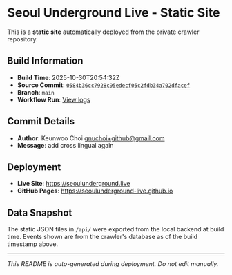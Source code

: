 # Seoul Underground Live - Static Site

This is a **static site** automatically deployed from the private crawler repository.

## Build Information

- **Build Time**: 2025-10-30T20:54:32Z
- **Source Commit**: [`0584b36cc7928c95edecf05c2fdb34a702dfacef`](https://github.com/keunwoochoi/seoulunderground.live/commit/0584b36cc7928c95edecf05c2fdb34a702dfacef)
- **Branch**: `main`
- **Workflow Run**: [View logs](https://github.com/keunwoochoi/seoulunderground.live/actions/runs/18954741080)

## Commit Details

- **Author**: Keunwoo Choi <gnuchoi+github@gmail.com>
- **Message**: add cross lingual again

## Deployment

- **Live Site**: https://seoulunderground.live
- **GitHub Pages**: https://seoulunderground-live.github.io

## Data Snapshot

The static JSON files in `/api/` were exported from the local backend at build time.
Events shown are from the crawler's database as of the build timestamp above.

---

*This README is auto-generated during deployment. Do not edit manually.*
